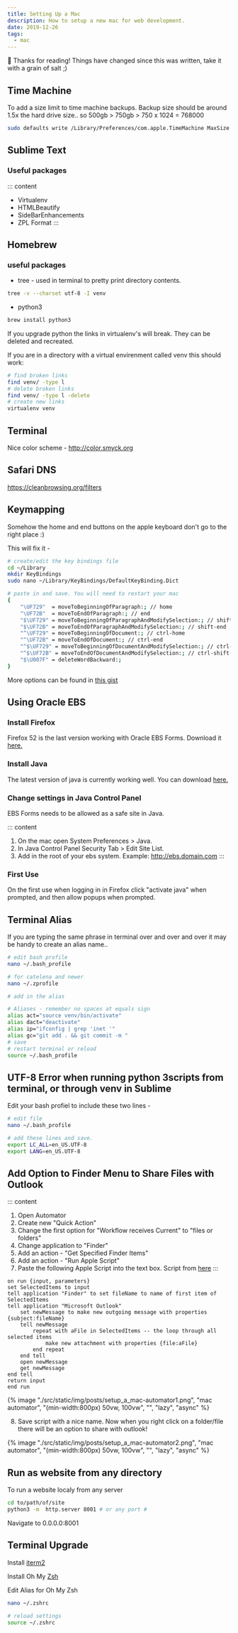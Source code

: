 ```yaml
---
title: Setting Up a Mac
description: How to setup a new mac for web development.
date: 2019-12-26
tags:
  - mac
---
```


<div class="rounded border p-4 bg-white/80">
 👋 Thanks for reading! Things have changed since this was written, take it with a grain of salt ;)
</div>

## Time Machine

To add a size limit to time machine backups. Backup size should be around 1.5x the hard drive size.. so 500gb > 750gb > 750 x 1024 = 768000

```bash
sudo defaults write /Library/Preferences/com.apple.TimeMachine MaxSize 102400
```

## Sublime Text

### Useful packages

::: content

- Virtualenv
- HTMLBeautify
- SideBarEnhancements
- ZPL Format
  :::

## Homebrew

### useful packages

- tree - used in terminal to pretty print directory contents.

```bash
tree -v --charset utf-8 -I venv
```

- python3

```bash
brew install python3
```

If you upgrade python the links in virtualenv's will break. They can be deleted and recreated.

If you are in a directory with a virtual envirenment called venv this should work:

```bash
# find broken links
find venv/ -type l
# delete broken links
find venv/ -type l -delete
# create new links
virtualenv venv
```

## Terminal

Nice color scheme - http://color.smyck.org

## Safari DNS

https://cleanbrowsing.org/filters

## Keymapping

Somehow the home and end buttons on the apple keyboard don't go to the right place :)

This will fix it -

```bash
# create/edit the key bindings file
cd ~/Library
mkdir KeyBindings
sudo nano ~/Library/KeyBindings/DefaultKeyBinding.Dict

# paste in and save. You will need to restart your mac
{
    "\UF729"  = moveToBeginningOfParagraph:; // home
    "\UF72B"  = moveToEndOfParagraph:; // end
    "$\UF729" = moveToBeginningOfParagraphAndModifySelection:; // shift-home
    "$\UF72B" = moveToEndOfParagraphAndModifySelection:; // shift-end
    "^\UF729" = moveToBeginningOfDocument:; // ctrl-home
    "^\UF72B" = moveToEndOfDocument:; // ctrl-end
    "^$\UF729" = moveToBeginningOfDocumentAndModifySelection:; // ctrl-shift-home
    "^$\UF72B" = moveToEndOfDocumentAndModifySelection:; // ctrl-shift-end
    "$\U007F" = deleteWordBackward:;
}
```

More options can be found in [this gist](https://gist.github.com/christopherpickering/d646f1ba175336852e6c0d96bf243c21)

## Using Oracle EBS

### Install Firefox

Firefox 52 is the last version working with Oracle EBS Forms. Download it [here.](https://ftp.mozilla.org/pub/firefox/releases/52.9.0esr/)

### Install Java

The latest version of java is currently working well. You can download [here.](https://java.com/en/download/mac_download.jsp)

### Change settings in Java Control Panel

EBS Forms needs to be allowed as a safe site in Java.

::: content

1. On the mac open System Preferences > Java.
2. In Java Control Panel Security Tab > Edit Site List.
3. Add in the root of your ebs system. Example: http://ebs.domain.com
   :::

### First Use

On the first use when logging in in Firefox click "activate java" when prompted, and then allow popups when prompted.

## Terminal Alias

If you are typing the same phrase in terminal over and over and over it may be handy to create an alias name..

```bash
# edit bash profile
nano ~/.bash_profile

# for catelena and newer
nano ~/.zprofile

# add in the alias

# Aliases - remember no spaces at equals sign
alias act="source venv/bin/activate"
alias dact="deactivate"
alias ip="ifconfig | grep 'inet '"
alias gc="git add . && git commit -m "
# save
# restart terminal or reload
source ~/.bash_profile
```

## UTF-8 Error when running python 3scripts from terminal, or through venv in Sublime

Edit your bash profiel to include these two lines -

```bash
# edit file
nano ~/.bash_profile

# add these lines and save.
export LC_ALL=en_US.UTF-8
export LANG=en_US.UTF-8
```

## Add Option to Finder Menu to Share Files with Outlook

::: content

1. Open Automator
2. Create new "Quick Action"
3. Change the first option for "Workflow receives Current" to "files or folders"
4. Change application to "Finder"
5. Add an action - "Get Specified Finder Items"
6. Add an action - "Run Apple Script"
7. Paste the following Apple Script into the text box. Script from [here](https://answers.microsoft.com/en-us/mac/forum/macoffice2011-macstart/moving-the-automator-folder-doesnt-allow-1424-to/983a1074-34ee-40d6-b8ae-7f4d2ff45718)
   :::

```applescript
on run {input, parameters}
set SelectedItems to input
tell application "Finder" to set fileName to name of first item of SelectedItems
tell application "Microsoft Outlook"
    set newMessage to make new outgoing message with properties {subject:fileName}
    tell newMessage
        repeat with aFile in SelectedItems -- the loop through all selected items
            make new attachment with properties {file:aFile}
        end repeat
    end tell
    open newMessage
    get newMessage
end tell
return input
end run
```

{% image "./src/static/img/posts/setup_a_mac-automator1.png", "mac automator", "(min-width:800px) 50vw, 100vw", "", "lazy", "async" %}

8. Save script with a nice name. Now when you right click on a folder/file there will be an option to share with outlook!

{% image "./src/static/img/posts/setup_a_mac-automator2.png", "mac automator", "(min-width:800px) 50vw, 100vw", "", "lazy", "async" %}

## Run as website from any directory

To run a website localy from any server

```bash
cd to/path/of/site
python3 -m  http.server 8001 # or any port #
```

Navigate to 0.0.0.0:8001

## Terminal Upgrade

Install [iterm2](https://www.iterm2.com)

Install Oh My [Zsh](https://github.com/robbyrussell/oh-my-zsh)

Edit Alias for Oh My Zsh

```bash
nano ~/.zshrc

# reload settings
source ~/.zshrc
```

